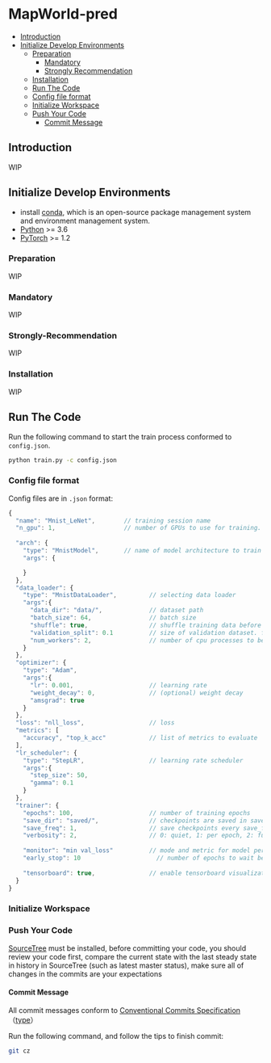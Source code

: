 # MapWorld-pred

<!-- depthFrom=1 depthTo=6 orderedList=false -->

- [Introduction](#Introduction)
- [Initialize Develop Environments](#Initialize-Develop-Environments)
  - [Preparation](#Preparation)
    - [Mandatory](#Mandatory)
    - [Strongly Recommendation](#Strongly-Recommendation)
  - [Installation](#Installation)
  - [Run The Code](#Run-The-Code)
  - [Config file format](#Config-file-format)
  - [Initialize Workspace](#Initialize-Workspace)
  - [Push Your Code](#Push-Your-Code)
    - [Commit Message](#Commit-Message)

<!-- /TOC -->

## Introduction

WIP

## Initialize Develop Environments

- install [conda](https://docs.conda.io/projects/conda/en/latest/user-guide/install/), which is an open-source package management system and environment management system.
- [Python](https://www.python.org/downloads/) >= 3.6
- [PyTorch](https://pytorch.org/get-started/locally/) >= 1.2

### Preparation

WIP

### Mandatory

WIP

### Strongly-Recommendation

WIP

### Installation

WIP

## Run The Code

Run the following command to start the train process conformed to `config.json`.

```bash
python train.py -c config.json
```

### Config file format

Config files are in `.json` format:

```javascript
{
  "name": "Mnist_LeNet",        // training session name
  "n_gpu": 1,                   // number of GPUs to use for training.
  
  "arch": {
    "type": "MnistModel",       // name of model architecture to train
    "args": {

    }                
  },
  "data_loader": {
    "type": "MnistDataLoader",         // selecting data loader
    "args":{
      "data_dir": "data/",             // dataset path
      "batch_size": 64,                // batch size
      "shuffle": true,                 // shuffle training data before splitting
      "validation_split": 0.1          // size of validation dataset. float(portion) or int(number of samples)
      "num_workers": 2,                // number of cpu processes to be used for data loading
    }
  },
  "optimizer": {
    "type": "Adam",
    "args":{
      "lr": 0.001,                     // learning rate
      "weight_decay": 0,               // (optional) weight decay
      "amsgrad": true
    }
  },
  "loss": "nll_loss",                  // loss
  "metrics": [
    "accuracy", "top_k_acc"            // list of metrics to evaluate
  ],                         
  "lr_scheduler": {
    "type": "StepLR",                  // learning rate scheduler
    "args":{
      "step_size": 50,          
      "gamma": 0.1
    }
  },
  "trainer": {
    "epochs": 100,                     // number of training epochs
    "save_dir": "saved/",              // checkpoints are saved in save_dir/models/name
    "save_freq": 1,                    // save checkpoints every save_freq epochs
    "verbosity": 2,                    // 0: quiet, 1: per epoch, 2: full
  
    "monitor": "min val_loss"          // mode and metric for model performance monitoring. set 'off' to disable.
    "early_stop": 10	                 // number of epochs to wait before early stop. set 0 to disable.
  
    "tensorboard": true,               // enable tensorboard visualization
  }
}
```

### Initialize Workspace

### Push Your Code

[SourceTree](https://www.sourcetreeapp.com/) must be installed, before committing your code, you should review your code first, compare the current state with the last steady state in history in SourceTree (such as latest master status), make sure all of changes in the commits are your expectations

#### Commit Message

All commit messages conform to [Conventional Commits Specification](https://www.conventionalcommits.org/)（[type](https://github.com/conventional-changelog/commitlint/tree/master/%40commitlint/config-conventional#type-enum)）

Run the following command, and follow the tips to finish commit:

```bash
git cz
```
